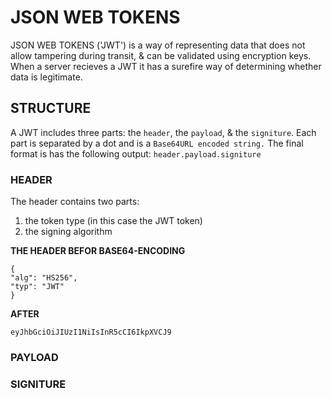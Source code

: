 # JSON WEB TOKENS 

JSON WEB TOKENS ('JWT') is a way of representing data that does not allow tampering during transit, & can be validated using encryption keys. When a server recieves a JWT it has a surefire way of determining whether data is legitimate.

## STRUCTURE

A JWT includes three parts: the `header`, the `payload`, & the `signiture`. Each part is separated by a dot and is a `Base64URL encoded string.` The final format is has the following output: `header.payload.signiture`

### HEADER

The header contains two parts:
1. the token type (in this case the JWT token)
2. the signing algorithm

**THE HEADER BEFOR BASE64-ENCODING**
```
{
"alg": "HS256",
"typ": "JWT"
}
```
**AFTER**
```
eyJhbGciOiJIUzI1NiIsInR5cCI6IkpXVCJ9
```
### PAYLOAD

### SIGNITURE



